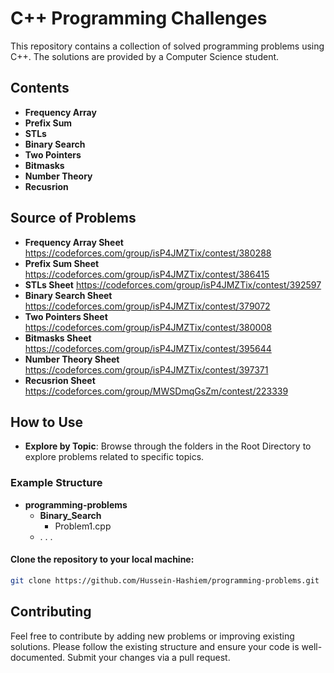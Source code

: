 # C++ Programming Challenges

This repository contains a collection of solved programming problems using C++. The solutions are provided by a Computer Science student.

## Contents
- **Frequency Array** 
- **Prefix Sum** 
- **STLs** 
- **Binary Search** 
- **Two Pointers**
- **Bitmasks** 
- **Number Theory** 
- **Recusrion** 

## Source of Problems
- **Frequency Array Sheet** https://codeforces.com/group/isP4JMZTix/contest/380288 
- **Prefix Sum Sheet** https://codeforces.com/group/isP4JMZTix/contest/386415
- **STLs Sheet** https://codeforces.com/group/isP4JMZTix/contest/392597
- **Binary Search Sheet** https://codeforces.com/group/isP4JMZTix/contest/379072
- **Two Pointers Sheet** https://codeforces.com/group/isP4JMZTix/contest/380008
- **Bitmasks Sheet** https://codeforces.com/group/isP4JMZTix/contest/395644
- **Number Theory Sheet** https://codeforces.com/group/isP4JMZTix/contest/397371
- **Recusrion Sheet** https://codeforces.com/group/MWSDmqGsZm/contest/223339

## How to Use

- **Explore by Topic**: Browse through the folders in the Root Directory to explore problems related to specific topics.

### Example Structure
- **programming-problems**
    - **Binary_Search**
      - Problem1.cpp
    - . . . 

#### Clone the repository to your local machine:
   ```bash
   git clone https://github.com/Hussein-Hashiem/programming-problems.git
   ```
## Contributing
Feel free to contribute by adding new problems or improving existing solutions. Please follow the existing structure and ensure your code is well-documented. Submit your changes via a pull request.
